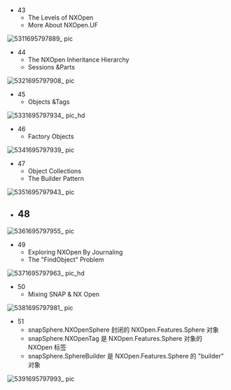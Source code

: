 - 43
  - The Levels of NXOpen
  - More About NXOpen.UF

![5311695797889_ pic](https://github.com/ChenxingWang93/Using-NX-Open-to-Improve-Workflows/assets/31954987/18643735-7829-4b10-8193-5ec0a00c70a2)

- 44
  - The NXOpen Inheritance Hierarchy
  - Sessions &Parts

![5321695797908_ pic](https://github.com/ChenxingWang93/Using-NX-Open-to-Improve-Workflows/assets/31954987/cc051359-181a-4c90-b74f-15dd144a38ed)

- 45
  - Objects &Tags

![5331695797934_ pic_hd](https://github.com/ChenxingWang93/Using-NX-Open-to-Improve-Workflows/assets/31954987/3ea5a6b2-08f0-4971-ba6b-75fcc6f750b1)

- 46
  - Factory Objects

![5341695797939_ pic](https://github.com/ChenxingWang93/Using-NX-Open-to-Improve-Workflows/assets/31954987/b0a375fd-a8de-4b3d-b351-8b478f3388cf)

- 47
  - Object Collections
  - The Builder Pattern

![5351695797943_ pic](https://github.com/ChenxingWang93/Using-NX-Open-to-Improve-Workflows/assets/31954987/d6f4606c-5760-4d10-b9a2-68841c607214)

- 48
  - 

![5361695797955_ pic](https://github.com/ChenxingWang93/Using-NX-Open-to-Improve-Workflows/assets/31954987/733e5d65-f5f4-41ad-b0c6-6e92c64fe283)

- 49
  - Exploring NXOpen By Journaling
  - The "FindObject" Problem

![5371695797963_ pic_hd](https://github.com/ChenxingWang93/Using-NX-Open-to-Improve-Workflows/assets/31954987/86327906-e066-48a0-8dc0-7529ee179ea1)

- 50
  - Mixing SNAP & NX Open

![5381695797981_ pic](https://github.com/ChenxingWang93/Using-NX-Open-to-Improve-Workflows/assets/31954987/aac55b3c-0792-4dc7-aa9a-015c92f401f2)

- 51
    - snapSphere.NXOpenSphere 封闭的 NXOpen.Features.Sphere 对象
    - snapSphere.NXOpenTag 是 NXOpen.Features.Sphere 对象的 NXOpen 标签
    - snapSphere.SphereBuilder 是 NXOpen.Features.Sphere 的 "builder" 对象

![5391695797993_ pic](https://github.com/ChenxingWang93/Using-NX-Open-to-Improve-Workflows/assets/31954987/c166b3da-f93c-4252-b88b-784ef8ae9374)
